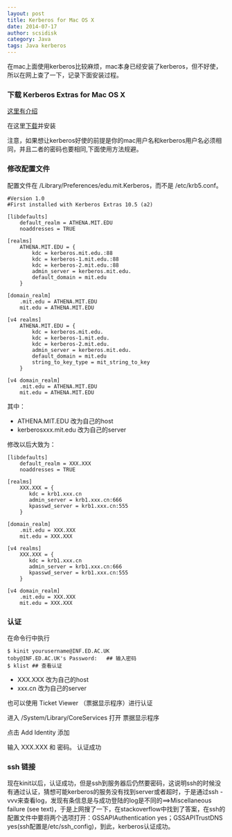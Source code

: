 ```yaml
---
layout: post
title: Kerberos for Mac OS X
date: 2014-07-17
author: scsidisk
category: Java
tags: Java kerberos
---
```


在mac上面使用kerberos比较麻烦，mac本身已经安装了kerberos，但不好使，所以在网上查了一下，记录下面安装过程。

### 下载 Kerberos Extras for Mac OS X

[这里有介绍](http://kb.mit.edu/confluence/pages/viewpage.action?pageId=55738387)

在这里[下载](http://web.mit.edu/macdev/www/osx-kerberos-extras.html)并安装

注意，如果想让kerberos好使的前提是你的mac用户名和kerberos用户名必须相同，并且二者的密码也要相同,下面使用方法规避。

### 修改配置文件

配置文件在 /Library/Preferences/edu.mit.Kerberos，而不是 /etc/krb5.conf。

```
#Version 1.0
#First installed with Kerberos Extras 10.5 (a2)

[libdefaults]
    default_realm = ATHENA.MIT.EDU
    noaddresses = TRUE

[realms]
    ATHENA.MIT.EDU = { 
        kdc = kerberos.mit.edu.:88
        kdc = kerberos-1.mit.edu.:88
        kdc = kerberos-2.mit.edu.:88
        admin_server = kerberos.mit.edu.
        default_domain = mit.edu
    }

[domain_realm]
    .mit.edu = ATHENA.MIT.EDU
    mit.edu = ATHENA.MIT.EDU

[v4 realms]
    ATHENA.MIT.EDU = { 
        kdc = kerberos.mit.edu.
        kdc = kerberos-1.mit.edu.
        kdc = kerberos-2.mit.edu.
        admin_server = kerberos.mit.edu.
        default_domain = mit.edu
        string_to_key_type = mit_string_to_key
    }

[v4 domain_realm]
    .mit.edu = ATHENA.MIT.EDU
    mit.edu = ATHENA.MIT.EDU
```

其中：

- ATHENA.MIT.EDU 改为自己的host
- kerberosxxx.mit.edu 改为自己的server

修改以后大致为：

```
[libdefaults]
    default_realm = XXX.XXX
    noaddresses = TRUE

[realms]
	XXX.XXX = { 
	   kdc = krb1.xxx.cn
	   admin_server = krb1.xxx.cn:666
	   kpasswd_server = krb1.xxx.cn:555
	}

[domain_realm]
    .mit.edu = XXX.XXX
    mit.edu = XXX.XXX

[v4 realms]
	XXX.XXX = { 
	   kdc = krb1.xxx.cn
	   admin_server = krb1.xxx.cn:666
	   kpasswd_server = krb1.xxx.cn:555
	}

[v4 domain_realm]
    .mit.edu = XXX.XXX
    mit.edu = XXX.XXX
```


### 认证

在命令行中执行

```
$ kinit yourusername@INF.ED.AC.UK
toby@INF.ED.AC.UK's Password:   ## 输入密码
$ klist ## 查看认证
```

- XXX.XXX 改为自己的host
- xxx.cn 改为自己的server

也可以使用  Ticket Viewer （票据显示程序）进行认证

进入  /System/Library/CoreServices 打开 票据显示程序

点击 Add Identity 添加

输入 XXX.XXX 和 密码。 认证成功

### ssh 链接

现在kinit以后，认证成功，但是ssh到服务器后仍然要密码，这说明ssh的时候没有通过认证，猜想可能kerberos的服务没有找到server或者超时，于是通过ssh -vvv来查看log，发现有条信息是与成功登陆的log是不同的==>Miscellaneous failure (see text)，于是上网搜了一下，在stackoverflow中找到了答案，在ssh的配置文件中要将两个选项打开：GSSAPIAuthentication yes；GSSAPITrustDNS yes(ssh配置是/etc/ssh_config)，到此，kerberos认证成功。
